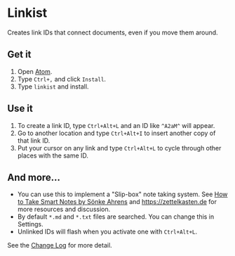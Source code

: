 # Linkist

Creates link IDs that connect documents, even if you move them around.

## Get it

1. Open [Atom](https://atom.io/).
2. Type `Ctrl+,` and click `Install`.
4. Type `linkist` and install.

## Use it

1. To create a link ID, type `Ctrl+Alt+L` and an ID like `^A2aM^` will appear.
2. Go to another location and type `Ctrl+Alt+I` to insert another copy of that link ID.
3. Put your cursor on any link and type `Ctrl+Alt+L` to cycle through other places with the same ID.

## And more...

* You can use this to implement a "Slip-box" note taking system. See [How to Take Smart Notes by Sönke Ahrens](https://amzn.to/2vi6Sm9) and https://zettelkasten.de for more resources and discussion.
* By default `*.md` and `*.txt` files are searched. You can change this in Settings.
* Unlinked IDs will flash when you activate one with `Ctrl+Alt+L`.

See the [Change Log](CHANGELOG.md) for more detail.
